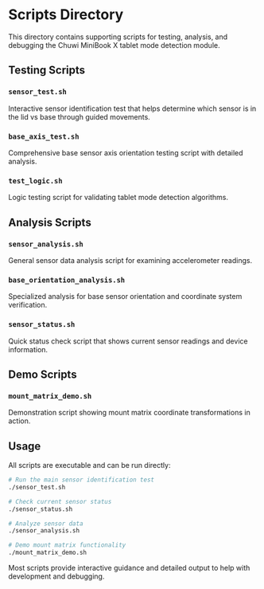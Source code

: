# Scripts Directory

This directory contains supporting scripts for testing, analysis, and debugging the Chuwi MiniBook X tablet mode detection module.

## Testing Scripts

### `sensor_test.sh`
Interactive sensor identification test that helps determine which sensor is in the lid vs base through guided movements.

### `base_axis_test.sh`
Comprehensive base sensor axis orientation testing script with detailed analysis.

### `test_logic.sh`
Logic testing script for validating tablet mode detection algorithms.

## Analysis Scripts

### `sensor_analysis.sh`
General sensor data analysis script for examining accelerometer readings.

### `base_orientation_analysis.sh`
Specialized analysis for base sensor orientation and coordinate system verification.

### `sensor_status.sh`
Quick status check script that shows current sensor readings and device information.

## Demo Scripts

### `mount_matrix_demo.sh`
Demonstration script showing mount matrix coordinate transformations in action.

## Usage

All scripts are executable and can be run directly:

```bash
# Run the main sensor identification test
./sensor_test.sh

# Check current sensor status
./sensor_status.sh

# Analyze sensor data
./sensor_analysis.sh

# Demo mount matrix functionality
./mount_matrix_demo.sh
```

Most scripts provide interactive guidance and detailed output to help with development and debugging.